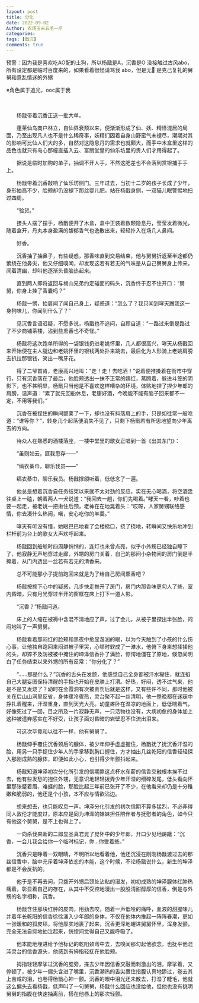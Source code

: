 ```yaml
---
layout: post
title: 分化
date: 2022-09-02
Author: 农场玉米五毛一斤
categories: 
tags: [戬沉]
comments: true
---
```


预警：因为我是喜欢吃AO配的土狗，所以杨戬是A，沉香是O
没接触过古风abo，所有设定都是临时百度来的，如果看着很怪请骂我
abo，但是无🚗
是克己复礼的舅舅和意乱情迷的外甥

※角色属于追光，ooc属于我

　　

　　杨戬带着沉香正送一批大单。

　　蓬莱仙岛商户林立，自仙界衰颓以来，便渐渐形成了仙、妖、精怪混居的局面，乃至出现凡人也不是什么稀奇事，妖精们因着自身山野蛮气未褪尽，潮期对其的影响可比仙人们大的多，自然对这隐息丹的需求也就颇大，而手中木盒里这样的品色也就只有岛心那幢直插入云、富丽堂皇的仙乐坊里的贵人们才用得起了。

　　据说是临时加购的单子，抽调不开人手，不然这肥差也不会落到赏银捕手手上。

　　杨戬带着沉香敲响了仙乐坊侧门。三年过去，当初十二岁的孩子长成了少年，身形抽高不少，脸颊却仍没褪下那丝婴儿肥，站在杨戬身侧，一双猫儿眼警惕地扫过四周。

　　“验货。”

　　接头人摆了摆手，杨戬便开了木盒，盒中正装着数颗隐息丹，莹莹发着微光，随着盒开，丹丸本身盈满的馥郁香气也逸散出来，轻轻扑入在场几人鼻间。

　　好香。

　　沉香抽了抽鼻子，有些疑惑，那香味直到交易结束，他与舅舅折返至半途都仍萦绕在他鼻尖，他又仔细嗅闻，却发现这若有若无的气味是从自己舅舅身上传来，闻着清幽，却叫他逐渐头昏脑热起来。

　　直到两人即将返回与梅山兄弟约定碰面的码头，沉香终于忍不住开口：“舅舅，你身上挂了香囊吗？”

　　杨戬一愣，抬肩闻了闻自己身上，疑惑道：“怎么了？我只闻到哮天蹭我这一身狗味儿，你闻到什么了？”

　　见沉香言语迟疑，不愿多说，杨戬也不追问，自顾自道：“一路过来倒是路过了不少商铺茶楼，沾到些熏香也不奇怪。”

　　杨戬将这次跑单所得的一袋银钱扔进老姚怀里，几人都很高兴，哮天从杨戬回来开始便在主人腿边和老姚怀里的银钱两处扑来跳去，最后化为人形骑上老姚肩膀去扒拉那银钱，笑出一嘴牙花。

　　得了二爷首肯，老康高兴地叫：“走！走！去吃酒！”说着便推搡着在街市中穿行，只有沉香落在了最后，他脸颊透出一抹不正常的嫣红，蒸腾着，躲进斗笠的阴影下，也不甚明显，杨戬只当他是不喜欢这样嘈杂的环境，体贴地捏了捏少年郎的肩膀，温声道：“累了就先回船休息，老康好酒，今晚能不能有脑子回来都不一定，不用等我们。”

　　沉香在被捏住的瞬间颤栗了一下，却也没有抖落肩上的手，只是如往常一般呛道：“谁等你？”，转身几个起落便消失不见了，只剩下杨戬若有所思地望向少年离去的方向。

　　待众人在熟悉的酒楼落座，一楼中堂里的歌女正唱到一首《出其东门》：

　　“虽则如云，匪我思存——”

　　“缟衣綦巾，聊乐我员——”

　　缟衣綦巾，聊乐我员。杨戬撑颌听着，低低念了一遍。

　　他总是想着沉香自任务结束以来就不太对劲的反应，实在无心喝酒，将空酒盅往桌上一磕，朝着两人一犬说道：“我回去一趟，你们先喝着。”哮天一看，吵着也要一起走，被老姚一把揪住后颈，老神在在地晃着头：“哎呀，人家舅甥联络感情，你去凑什么热闹，喏，安心吃你的羊羹。”

　　哮天有听没有懂，她眼巴巴地看了会楼梯口，挠了挠地，转瞬间又快乐地冲到栏杆前为台上的歌女大声欢呼起来。



　　杨戬回到船舱时四周静悄悄的，连灯也未曾点亮，似乎小外甥已经独自睡下了，他寂静无声地穿过走廊，外甥的房门关着，自己的那间小杂物间的房门倒是半掩着，从门内透出一丝若有若无的清香来。

　　总不可能那小子提前跑回来就是为了给自己房间熏香吧？

　　杨戬按捺下心中的疑惑，几步快走推开了房门，房门内那香味更勾人了些，室内昏暗，只有月光穿过半开的窗框在床上打下一道人影。

　　“沉香？”杨戬问道。

　　床上的人缩在被褥中含混不清地应了声，过了会儿，从被子里探出半张脸，闷闷地叫了一声舅舅。

　　杨戬看着那闷红的脸颊和黑夜中愈显湿润的眼，以为今天触到了小孩的什么伤心事，让他独自跑回来闷进被子里哭，心顿时软成了一滩水，他俯下身来想揉揉他的头，却猝不及防被被中掩住的坤泽信香扑了满脸，惊愕地僵在了原地，倏忽间明白了任务结束以来外甥的所有反常：“你分化了？”

　　“……那是什么？”沉香的舌头在发颤，他感觉自己全身都被汗水糊住，就连掐自己大腿妄图保持清醒的手指也开始在皮肤上打滑。好热，好闷，透不过气来，他是不是又发烧了？幼时在金霞洞有次被责罚后就是这样，又有些许不同，那时他被关在后山山洞里反省，身体骤冷骤热，灵台聚不起一丝清明，他一整晚都在迷寐中挣扎着醒来，汗湿重身，直到天光大亮。幼童瘫卧在湿凉的地面上，低低喘着气，好像死过了一回，目之所及一片寂静无声，一只活物也没有，大病初愈的身体加上这种被遗弃感实在不好受，让孩子面对昏暗的岩壁忍不住流出泪来。

　　可这次毕竟和以往不一样，他有舅舅了。

　　杨戬伸手覆住沉香颈后的腺体，被少年伸手虚虚握住，杨戬抚了抚沉香汗湿的脸，用另一只手捉住少年人的手掌移到胸口握住，方才抽出几丝乾阳的信香轻轻探入那刚成熟的腺体，即便如此小心，也引得少年颤抖起来。

　　杨戬知道坤泽初次分化所引发的信期靠这点杯水车薪的信香交融根本挨不过去，他有些发愁的抱住外甥，无意识地轻轻拨弄少年汗湿的细碎发尾，低头看向怀里那张蹙着眉、难捱的脸，那脸比起三年前已张开了不少，在他看来却仍是十分稚嫩和脆弱的，他还是个小孩，本不应与情欲沾边。

　　想来想去，也只能叹息一声。坤泽分化引发的初次信期不算多猛烈，不必非得同人敦伦才能度过，原本应是同为坤泽的妹妹担任陪伴者与抚慰者的角色，如今只有他这个舅舅，是不上也得上了。

　　一向杀伐果断的二郎显圣真君晃了晃怀中的少年郎，开口少见地踌躇：“沉香，一会儿我会给你一个临时标记，你…你受着些。”

　　沉香只是睁着一双眼睛，不明所以地看着他，他还沉浸在刚刚杨戬渡过去的那丝信香中，脑中充斥着坤泽依恋的本能，这个时候，不论杨戬说什么，新生的坤泽都是不会反抗的。

　　他于是不再去问，只拨开外甥后颈处沾粘的湿发，初初成熟的坤泽腺体红肿热痛着，彰显着自己的存在，从其中不受控地漫出一股股清甜醇厚的信香，倒是与外甥的名字相称，沉香。

　　杨戬含住那块红肿的皮肉，用劲去咬，随着一声低哑的痛呼，血液的甜腥味儿并着年长乾阳的信香徐徐涌入少年郎的身体，不仅在他体内推起一阵阵春潮，更如一张暖和的狐皮毯，将他厚实地裹了起来，沉香更深地蜷进舅舅怀里，浑身发颤，完全无法自抑地抽泣起来，恍惚间觉得自己又能呼吸了。

　　他本能地埋进给予他标记的乾阳颈弯中去，去嗅闻那勾起他欲念，也抚平他混沌灵台的信香源头，他感到有拇指轻抚在他脸颊。

　　拇指轻轻摩挲过沉香的腮旁，搽去少年因信香交融而刺激出的泪，摩挲着，又停顿了，被少年一偏头含进了嘴里，沉香潮热的舌尖裹住指腹认真地舔过，卷去其上苦咸的泪，也卷得杨戬心神一颤。沉香的眼中泪光还未散去，打湿了睫毛，他就这么偏头去看杨戬，低声叫了一句舅舅，杨戬什么回应也没给他，但他也没有挑明舅舅的指腹在快速抽离前，搭在他唇上的那次轻颤。
